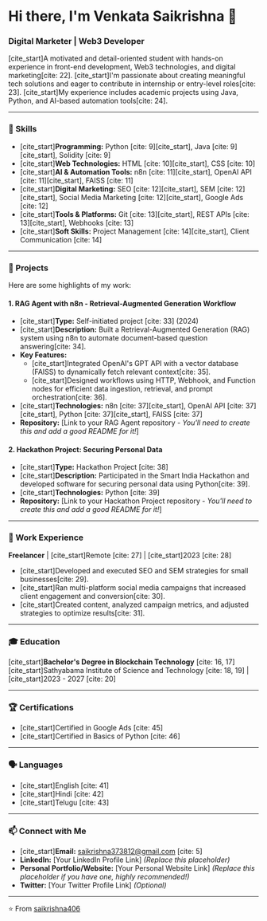 # Hi there, I'm Venkata Saikrishna 👋

### Digital Marketer | Web3 Developer

[cite_start]A motivated and detail-oriented student with hands-on experience in front-end development, Web3 technologies, and digital marketing[cite: 22]. [cite_start]I'm passionate about creating meaningful tech solutions and eager to contribute in internship or entry-level roles[cite: 23]. [cite_start]My experience includes academic projects using Java, Python, and AI-based automation tools[cite: 24].

---

### 🚀 Skills

* [cite_start]**Programming:** Python [cite: 9][cite_start], Java [cite: 9][cite_start], Solidity [cite: 9]
* [cite_start]**Web Technologies:** HTML [cite: 10][cite_start], CSS [cite: 10]
* [cite_start]**AI & Automation Tools:** n8n [cite: 11][cite_start], OpenAI API [cite: 11][cite_start], FAISS [cite: 11]
* [cite_start]**Digital Marketing:** SEO [cite: 12][cite_start], SEM [cite: 12][cite_start], Social Media Marketing [cite: 12][cite_start], Google Ads [cite: 12]
* [cite_start]**Tools & Platforms:** Git [cite: 13][cite_start], REST APIs [cite: 13][cite_start], Webhooks [cite: 13]
* [cite_start]**Soft Skills:** Project Management [cite: 14][cite_start], Client Communication [cite: 14]

---

### 🌟 Projects

Here are some highlights of my work:

#### 1. RAG Agent with n8n - Retrieval-Augmented Generation Workflow
* [cite_start]**Type:** Self-initiated project [cite: 33] (2024)
* [cite_start]**Description:** Built a Retrieval-Augmented Generation (RAG) system using n8n to automate document-based question answering[cite: 34].
* **Key Features:**
    * [cite_start]Integrated OpenAI's GPT API with a vector database (FAISS) to dynamically fetch relevant context[cite: 35].
    * [cite_start]Designed workflows using HTTP, Webhook, and Function nodes for efficient data ingestion, retrieval, and prompt orchestration[cite: 36].
* [cite_start]**Technologies:** n8n [cite: 37][cite_start], OpenAI API [cite: 37][cite_start], Python [cite: 37][cite_start], FAISS [cite: 37]
* **Repository:** [Link to your RAG Agent repository - *You'll need to create this and add a good README for it!*]

#### 2. Hackathon Project: Securing Personal Data
* [cite_start]**Type:** Hackathon Project [cite: 38]
* [cite_start]**Description:** Participated in the Smart India Hackathon and developed software for securing personal data using Python[cite: 39].
* [cite_start]**Technologies:** Python [cite: 39]
* **Repository:** [Link to your Hackathon Project repository - *You'll need to create this and add a good README for it!*]

---

### 💼 Work Experience

**Freelancer** | [cite_start]Remote [cite: 27] | [cite_start]2023 [cite: 28]
* [cite_start]Developed and executed SEO and SEM strategies for small businesses[cite: 29].
* [cite_start]Ran multi-platform social media campaigns that increased client engagement and conversion[cite: 30].
* [cite_start]Created content, analyzed campaign metrics, and adjusted strategies to optimize results[cite: 31].

---

### 🎓 Education

[cite_start]**Bachelor's Degree in Blockchain Technology** [cite: 16, 17]
[cite_start]Sathyabama Institute of Science and Technology [cite: 18, 19] | [cite_start]2023 - 2027 [cite: 20]

---

### 🏆 Certifications

* [cite_start]Certified in Google Ads [cite: 45]
* [cite_start]Certified in Basics of Python [cite: 46]

---

### 🗣️ Languages

* [cite_start]English [cite: 41]
* [cite_start]Hindi [cite: 42]
* [cite_start]Telugu [cite: 43]

---

### 📫 Connect with Me

* [cite_start]**Email:** saikrishna373812@gmail.com [cite: 5]
* **LinkedIn:** [Your LinkedIn Profile Link] *(Replace this placeholder)*
* **Personal Portfolio/Website:** [Your Personal Website Link] *(Replace this placeholder if you have one, highly recommended!)*
* **Twitter:** [Your Twitter Profile Link] *(Optional)*

---

⭐️ From [saikrishna406](https://github.com/saikrishna406)
